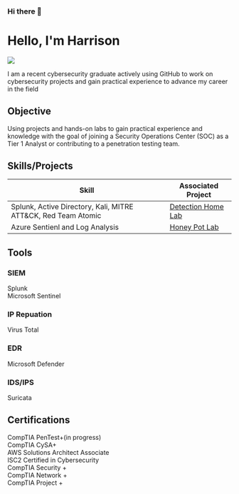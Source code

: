 ### Hi there 👋
# Hello, I'm Harrison
<a href="https://linkedin.com"><img src="https://img.shields.io/badge/-LinkedIn-0072b1?&style=for-the-badge&logo=linkedin&logoColor=white" /></a>

I am a recent cybersecurity graduate actively using GitHub to work on cybersecurity projects and gain practical experience to advance my career in the field 

## Objective

Using projects and hands-on labs to gain practical experience and knowledge with the goal of joining a Security Operations Center (SOC) as a Tier 1 Analyst or contributing to a penetration testing team.

## Skills/Projects


| Skill                                         | Associated Project         |
|-----------------------------------------------|----------------------------|
| Splunk, Active Directory, Kali, MITRE ATT&CK, Red Team Atomic          | <a href="https://github.com/hknapp518/HomeLab">Detection Home Lab</a>|
| Azure Sentienl and Log Analysis | <a href="https://github.com/hknapp518/AzureHoneyPot/tree/main">Honey Pot Lab</a>|



## Tools



### SIEM
<div>
    Splunk<br>
    Microsoft Sentinel

### IP Repuation
<div> 
    Virus Total


### EDR
<div>
        Microsoft Defender

### IDS/IPS
<div>
    Suricata


## Certifications
   
CompTIA PenTest+(in progress)<br>
CompTIA CySA+<br>
AWS Solutions Architect Associate<br>
ISC2 Certified in Cybersecurity<br>
CompTIA Security +<br>
CompTIA Network +<br>
CompTIA Project +<br>
</div>




